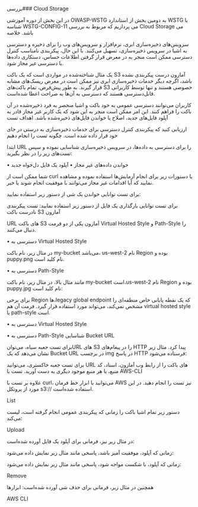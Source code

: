  بررسی###  Cloud Storage

در این بخش از دوره آموزشی OWASP-WSTG به دومین بخش از استاندارد WSTG با شناسه WSTG-CONFIG-11 می پردازیم که مربوط به بررسی Cloud Storage می باشد.
خلاصه

سرویس‌های ذخیره‌سازی ابری، نرم‌افزار و سرویس‌های وب را برای ذخیره و دسترسی به اشیا در سرویس ذخیره‌سازی، تسهیل می‌کنند. با این حال، پیکربندی نامناسب کنترل دسترسی ممکن است منجر به در معرض قرار گرفتن اطلاعات حساس، دستکاری داده‌ها یا دسترسی غیر مجاز شود.

یک مثال شناخته‌شده در مواردی است که یک باکت S3 آمازون درست پیکربندی نشده باشد، اگرچه دیگر خدمات ذخیره‌سازی ابری نیز ممکن است در معرض ریسک‌های مشابه قرار گیرند. به طور پیش‌فرض، تمام باکت‌های S3 خصوصی هستند و تنها توسط کاربرانی قابل‌دسترسی هستند که دسترسی به آن‌ها به صراحت اعطا شده‌است.

کاربران می‌توانند دسترسی عمومی به خود باکت و اشیا منحصر به فرد ذخیره‌شده در آن باکت را فراهم کنند. این امر ممکن است منجر به این شود که یک کاربر غیر مجاز قادر به آپلود فایل‌های جدید، اصلاح یا خواندن فایل‌های ذخیره‌شده باشد.
اهداف تست

ارزیابی کنید که پیکربندی کنترل دسترسی برای خدمات ذخیره‌سازی به درستی در جای خود قرار داده شده است.
چگونه تست را انجام دهیم

ابتدا URL را برای دسترسی به داده‌ها، در سرویس ذخیره‌سازی شناسایی نموده و سپس تست‌های زیر را در نظر بگیرید:

• خواندن داده‌های غیر مجاز
• آپلود یک فایل دل‌خواه جدید

شما ممکن است از curl با دستورات زیر برای انجام آزمایش‌ها استفاده نموده و مشاهده نمایید که آیا اقدامات غیر مجاز می‌توانند با موفقیت انجام شوند یا خیر.

برای تست توانایی خواندن یک شی از دستور زیر استفاده نمایید:

برای تست توانایی بارگذاری یک فایل از دستور زیر استفاده نمایید:
تست پیکربندی نادرست باکت S3 آمازون

URL های باکت S3 آمازون یکی از دو فرمت Virtual Hosted Style و Path-Style را دنبال می‌کنند.

• دسترسی به Virtual Hosted Style

در مثال زیر، نام باکت my-bucket می‌باشد، us-west-2 نام Region بوده و puppy.png نام کلید است.

• دسترسی به Path-Style

مانند مثال بالا، در مثال زیر، نام باکت my-bucket است،us-west-2 نام Region بوده و puppy.jpg نام کلید است:

برای برخی Region ها،legacy global endpoint که یک نقطه پایانی خاص منطقه‌ای را مشخص نمی‌کند، می‌تواند مورد استفاده قرار گیرد. فرمت آن هم virtual hosted style یا path-style است.

• دسترسی به Virtual Hosted Style

• دسترسی به Path-Style
شناسایی Bucket URL

برای تست جعبه سیاه، می‌توانURL های S3 را در پیغام‌های HTTP پیدا کرد. مثال زیر نشان می‌دهد که یک Bucket URL در برچسب img در پاسخ HTTP فرستاده می‌شود:

برای تست جعبه خاکستری، می‌توانید URL های باکت را از رابط وب آمازون، اسناد، کد منبع، یا هر منبع موجود دیگری به دست آورید.
تست با AWS-CLI

علاوه بر تست با curl، می‌توانید با ابزار خط فرمان AWS نیز تست را انجام دهید. در این مورد از پروتکل s3:// استفاده شده‌است.

List

دستور زیر تمام اشیا باکت را زمانی که پیکربندی عمومی انجام گرفته است، لیست می‌کند:

Upload

در مثال زیر نیز، فرمانی برای آپلود یک فایل آورده شده‌است:

زمانی که آپلود، موفقیت آمیز باشد، پاسخی مانند مثال زیر نمایش داده می‌شود:

زمانی که آپلود، با شکست مواجه شود، پاسخی مانند مثال زیر نمایش داده می‌شود:

Remove

همچنین در مثال زیر، فرمانی برای حذف شی آورده شده‌است:
ابزارها

AWS CLI
